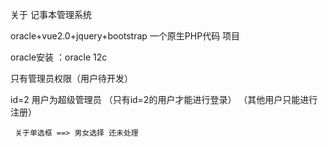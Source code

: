 

关于 记事本管理系统


 oracle+vue2.0+jquery+bootstrap  一个原生PHP代码 项目

 oracle安装 ：oracle 12c

只有管理员权限（用户待开发）

id=2 用户为超级管理员
     （只有id=2的用户才能进行登录）
     （其他用户只能进行注册）

     关于单选框 ==> 男女选择 还未处理

